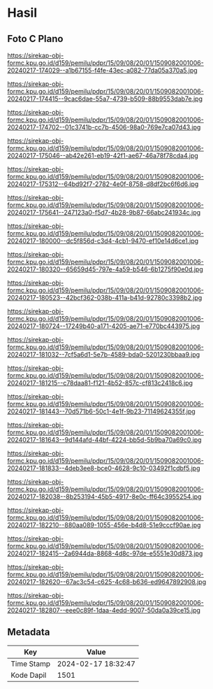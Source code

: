 # Hasil

## Foto C Plano

https://sirekap-obj-formc.kpu.go.id/d159/pemilu/pdpr/15/09/08/20/01/1509082001006-20240217-174029--a1b67155-f4fe-43ec-a082-77da05a370a5.jpg

https://sirekap-obj-formc.kpu.go.id/d159/pemilu/pdpr/15/09/08/20/01/1509082001006-20240217-174415--9cac6dae-55a7-4739-b509-88b9553dab7e.jpg

https://sirekap-obj-formc.kpu.go.id/d159/pemilu/pdpr/15/09/08/20/01/1509082001006-20240217-174702--01c3741b-cc7b-4506-98a0-769e7ca07d43.jpg

https://sirekap-obj-formc.kpu.go.id/d159/pemilu/pdpr/15/09/08/20/01/1509082001006-20240217-175046--ab42e261-eb19-42f1-ae67-46a78f78cda4.jpg

https://sirekap-obj-formc.kpu.go.id/d159/pemilu/pdpr/15/09/08/20/01/1509082001006-20240217-175312--64bd92f7-2782-4e0f-8758-d8df2bc6f6d6.jpg

https://sirekap-obj-formc.kpu.go.id/d159/pemilu/pdpr/15/09/08/20/01/1509082001006-20240217-175641--247123a0-f5d7-4b28-9b87-66abc241934c.jpg

https://sirekap-obj-formc.kpu.go.id/d159/pemilu/pdpr/15/09/08/20/01/1509082001006-20240217-180000--dc5f856d-c3d4-4cb1-9470-ef10e14d6ce1.jpg

https://sirekap-obj-formc.kpu.go.id/d159/pemilu/pdpr/15/09/08/20/01/1509082001006-20240217-180320--65659d45-797e-4a59-b546-6b1275f90e0d.jpg

https://sirekap-obj-formc.kpu.go.id/d159/pemilu/pdpr/15/09/08/20/01/1509082001006-20240217-180523--42bcf362-038b-411a-b41d-92780c3398b2.jpg

https://sirekap-obj-formc.kpu.go.id/d159/pemilu/pdpr/15/09/08/20/01/1509082001006-20240217-180724--17249b40-a171-4205-ae71-e770bc443975.jpg

https://sirekap-obj-formc.kpu.go.id/d159/pemilu/pdpr/15/09/08/20/01/1509082001006-20240217-181032--7cf5a6d1-5e7b-4589-bda0-5201230bbaa9.jpg

https://sirekap-obj-formc.kpu.go.id/d159/pemilu/pdpr/15/09/08/20/01/1509082001006-20240217-181215--c78daa81-f121-4b52-857c-cf813c2418c6.jpg

https://sirekap-obj-formc.kpu.go.id/d159/pemilu/pdpr/15/09/08/20/01/1509082001006-20240217-181443--70d571b6-50c1-4e1f-9b23-71149624355f.jpg

https://sirekap-obj-formc.kpu.go.id/d159/pemilu/pdpr/15/09/08/20/01/1509082001006-20240217-181643--9d144afd-44bf-4224-bb5d-5b9ba70a69c0.jpg

https://sirekap-obj-formc.kpu.go.id/d159/pemilu/pdpr/15/09/08/20/01/1509082001006-20240217-181833--4deb3ee8-bce0-4628-9c10-03492f1cdbf5.jpg

https://sirekap-obj-formc.kpu.go.id/d159/pemilu/pdpr/15/09/08/20/01/1509082001006-20240217-182038--8b253194-45b5-4917-8e0c-ff64c3955254.jpg

https://sirekap-obj-formc.kpu.go.id/d159/pemilu/pdpr/15/09/08/20/01/1509082001006-20240217-182210--880aa089-1055-456e-b4d8-51e9cccf90ae.jpg

https://sirekap-obj-formc.kpu.go.id/d159/pemilu/pdpr/15/09/08/20/01/1509082001006-20240217-182415--2a6944da-8868-4d8c-97de-e5551e30d873.jpg

https://sirekap-obj-formc.kpu.go.id/d159/pemilu/pdpr/15/09/08/20/01/1509082001006-20240217-182620--67ac3c54-c625-4c68-b636-ed9647892908.jpg

https://sirekap-obj-formc.kpu.go.id/d159/pemilu/pdpr/15/09/08/20/01/1509082001006-20240217-182807--eee0c89f-1daa-4edd-9007-50da0a39ce15.jpg


## Metadata

| Key        | Value               |
| ---------- | ------------------- |
| Time Stamp | 2024-02-17 18:32:47 |
| Kode Dapil | 1501                |



